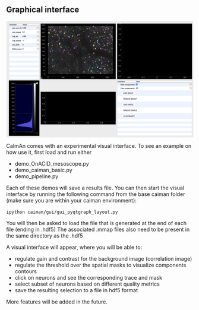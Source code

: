 ## Graphical interface

<img src="docs/img/GUI_img.png" width="1000" align="center">

CaImAn comes with an experimental visual interface. To see an example on how use it, first load and run either 
* demo_OnACID_mesoscope.py
* demo_caiman_basic.py
* demo_pipeline.py

Each of these demos will save a results file. You can then start the visual interface by running the following
command from the base caiman folder (make sure you are within your caiman environment):
```
ipython caiman/gui/gui_pyqtgraph_layout.py
```
You will then be asked to load the file that is generated at the end of each file (ending in .hdf5)
The associated .mmap files also need to be present in the same directory as the .hdf5

A visual interface will appear, where you will be able to:
* regulate gain and contrast for the background image (correlation image)
* regulate the threshold over the spatial masks to visualize components contours
* click on neurons and see the corresponding trace and mask
* select subset of neurons based on different quality metrics
* save the resulting selection to a file in hdf5 format

More features will be added in the future.
